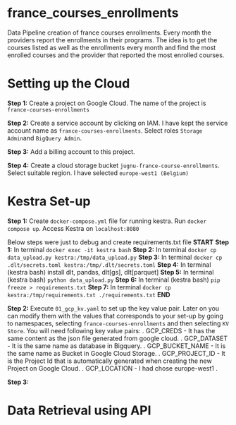 # france_courses_enrollments
Data Pipeline creation of france courses enrollments. Every month the providers report the enrollments in their programs. The idea is to get the courses listed as well as the enrollments every month and find the most enrolled courses and the provider that reported the most enrolled courses. 

# Setting up the Cloud

__Step 1:__ Create a project on Google Cloud. The name of the project is `france-courses-enrollments`

__Step 2:__ Create a service account by clicking on IAM. I have kept the service account name as `france-courses-enrollments`.
Select roles `Storage Admin`and `BigQuery Admin`.

__Step 3:__ Add a billing account to this project.

__Step 4:__ Create a cloud storage bucket `jugnu-france-course-enrollments`. Select suitable region. I have selected `europe-west1 (Belgium)`

# Kestra Set-up

__Step 1:__ Create `docker-compose.yml` file for running kestra. Run `docker compose up`. Access Kestra on `localhost:8080`

Below steps were just to debug and create requirements.txt file
__START__
__Step 1:__ In terminal `docker exec -it kestra bash`
__Step 2:__ In terminal `docker cp data_upload.py kestra:/tmp/data_upload.py`
__Step 3:__ In terminal `docker cp .dlt/secrets.toml kestra:/tmp/.dlt/secrets.toml`
__Step 4:__ In terminal (kestra bash) install dlt, pandas, dlt[gs], dlt[parquet]
__Step 5:__ In terminal (kestra bash) `python data_upload.py`
__Step 6:__ In terminal (kestra bash) `pip freeze > requirements.txt`
__Step 7:__ In terminal `docker cp kestra:/tmp/requirements.txt ./requirements.txt`
__END__

__Step 2:__ Execute `01_gcp_kv.yaml` to set up the key value pair. Later on you can modify them with the values that corresponds to your set-up by going to namespaces, selecting `france-courses-enrollments` and then selecting `KV Store`. You will need following key value pairs:
    . GCP_CREDS - It has the same content as the json file generated from google cloud.
    . GCP_DATASET - It is the same name as database in Bigquery.
    . GCP_BUCKET_NAME - It is the same name as Bucket in Google Cloud Storage.
    . GCP_PROJECT_ID - It is the Project Id that is automatically generated when creating the new Project on Google Cloud.
    . GCP_LOCATION - I had chose europe-west1
    . 

__Step 3:__  

# Data Retrieval using API



